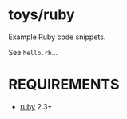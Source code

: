 # toys/ruby

Example Ruby code snippets.

See `hello.rb`...

# REQUIREMENTS

* [ruby](https://www.ruby-lang.org/) 2.3+
